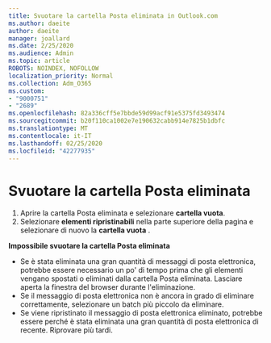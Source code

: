 ```yaml
---
title: Svuotare la cartella Posta eliminata in Outlook.com
ms.author: daeite
author: daeite
manager: joallard
ms.date: 2/25/2020
ms.audience: Admin
ms.topic: article
ROBOTS: NOINDEX, NOFOLLOW
localization_priority: Normal
ms.collection: Adm_O365
ms.custom:
- "9000751"
- "2689"
ms.openlocfilehash: 82a336cff5e7bbde59d99acf91e5375fd3493474
ms.sourcegitcommit: b20f110ca1002e7e190632cabb914e7825b1dbfc
ms.translationtype: MT
ms.contentlocale: it-IT
ms.lasthandoff: 02/25/2020
ms.locfileid: "42277935"
---
```

# <a name="empty-the-deleted-items-folder"></a>Svuotare la cartella Posta eliminata

1. Aprire la cartella Posta eliminata e selezionare **cartella vuota**.
2. Selezionare **elementi ripristinabili** nella parte superiore della pagina e selezionare di nuovo la **cartella vuota** .

**Impossibile svuotare la cartella Posta eliminata**

- Se è stata eliminata una gran quantità di messaggi di posta elettronica, potrebbe essere necessario un po' di tempo prima che gli elementi vengano spostati o eliminati dalla cartella Posta eliminata. Lasciare aperta la finestra del browser durante l'eliminazione.
- Se il messaggio di posta elettronica non è ancora in grado di eliminare correttamente, selezionare un batch più piccolo da eliminare.
- Se viene ripristinato il messaggio di posta elettronica eliminato, potrebbe essere perché è stata eliminata una gran quantità di posta elettronica di recente. Riprovare più tardi.